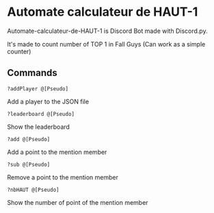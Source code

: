 # Automate calculateur de HAUT-1

Automate-calculateur-de-HAUT-1 is Discord Bot made with Discord.py.

It's made to count number of TOP 1 in Fall Guys (Can work as a simple counter)

## Commands

```
?addPlayer @[Pseudo]
```
Add a player to the JSON file

```
?leaderboard @[Pseudo]
```
Show the leaderboard

```
?add @[Pseudo]
```
Add a point to the mention member

```
?sub @[Pseudo]
```
Remove a point to the mention member

```
?nbHAUT @[Pseudo]
```
Show the number of point of the mention member
